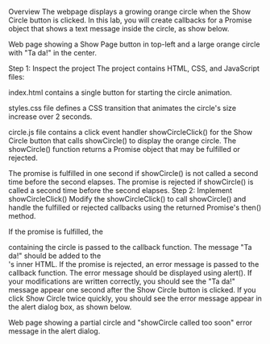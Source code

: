 Overview
The webpage displays a growing orange circle when the Show Circle button is clicked. In this lab, you will create callbacks for a Promise object that shows a text message inside the circle, as show below.

Web page showing a Show Page button in top-left and a large orange circle with "Ta da!" in the center.

Step 1: Inspect the project
The project contains HTML, CSS, and JavaScript files:

index.html contains a single button for starting the circle animation.

styles.css file defines a CSS transition that animates the circle's size increase over 2 seconds.

circle.js file contains a click event handler showCircleClick() for the Show Circle button that calls showCircle() to display the orange circle. The showCircle() function returns a Promise object that may be fulfilled or rejected.

The promise is fulfilled in one second if showCircle() is not called a second time before the second elapses.
The promise is rejected if showCircle() is called a second time before the second elapses.
Step 2: Implement showCircleClick()
Modify the showCircleClick() to call showCircle() and handle the fulfilled or rejected callbacks using the returned Promise's then() method.

If the promise is fulfilled, the <div> containing the circle is passed to the callback function. The message "Ta da!" should be added to the <div>'s inner HTML.
If the promise is rejected, an error message is passed to the callback function. The error message should be displayed using alert().
If your modifications are written correctly, you should see the "Ta da!" message appear one second after the Show Circle button is clicked. If you click Show Circle twice quickly, you should see the error message appear in the alert dialog box, as shown below.

Web page showing a partial circle and "showCircle called too soon" error message in the alert dialog.
